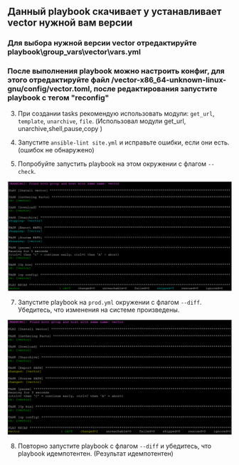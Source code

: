 ## Данный playbook скачивает у устанавливает vector нужной вам версии
### Для выбора нужной версии vector отредактируйте playbook\group_vars\vector\vars.yml
### После выполнения playbook можно настроить конфиг, для этого отредактируйте файл /vector-x86_64-unknown-linux-gnu/config/vector.toml, после редактирования запустите  playbook с тегом "reconfig" 

3. При создании tasks рекомендую использовать модули: `get_url`, `template`, `unarchive`, `file`.
 (Использовал модули get_url, unarchive,shell,pause,copy )

5. Запустите `ansible-lint site.yml` и исправьте ошибки, если они есть.
 (ошибок не обнаружено)

6. Попробуйте запустить playbook на этом окружении с флагом `--check`.



![Alt text](https://github.com/maks1001281/devops-netology/blob/main/Home_work/8.2/6.PNG?raw=true "Optional Title")



7. Запустите playbook на `prod.yml` окружении с флагом `--diff`. Убедитесь, что изменения на системе произведены.



![Alt text](https://github.com/maks1001281/devops-netology/blob/main/Home_work/8.2/7.PNG?raw=true "Optional Title")



8. Повторно запустите playbook с флагом `--diff` и убедитесь, что playbook идемпотентен.
(Результат идемпотентен)


